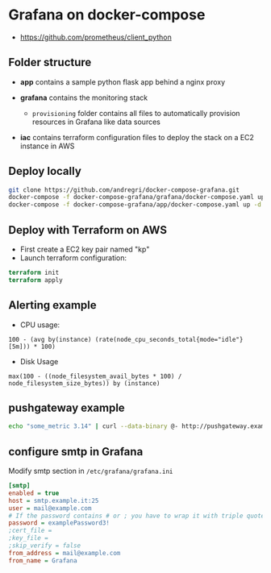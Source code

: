 # Grafana on docker-compose

- https://github.com/prometheus/client_python

## Folder structure

- **app** contains a sample python flask app behind a nginx proxy

- **grafana** contains the monitoring stack
    - `provisioning` folder contains all files to automatically provision resources in Grafana like data sources

- **iac** contains terraform configuration files to deploy the stack on a EC2 instance in AWS

## Deploy locally
```bash
git clone https://github.com/andregri/docker-compose-grafana.git
docker-compose -f docker-compose-grafana/grafana/docker-compose.yaml up -d
docker-compose -f docker-compose-grafana/app/docker-compose.yaml up -d
```

## Deploy with Terraform on AWS
- First create a EC2 key pair named "kp"
- Launch terraform configuration:
```tf
terraform init
terraform apply
```

## Alerting example

- CPU usage:
```
100 - (avg by(instance) (rate(node_cpu_seconds_total{mode="idle"}[5m])) * 100)
```
- Disk Usage
```
max(100 - ((node_filesystem_avail_bytes * 100) / node_filesystem_size_bytes)) by (instance)
```

## pushgateway example

```bash
echo "some_metric 3.14" | curl --data-binary @- http://pushgateway.example.org:9091/metrics/job/some_job
```

## configure smtp in Grafana

Modify smtp section in `/etc/grafana/grafana.ini`

```ini
[smtp]
enabled = true
host = smtp.example.it:25
user = mail@example.com
# If the password contains # or ; you have to wrap it with triple quotes. Ex """#password;"""
password = examplePassword3!
;cert_file =
;key_file =
;skip_verify = false
from_address = mail@example.com
from_name = Grafana
```
